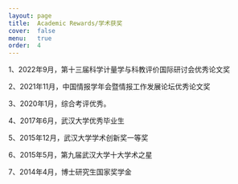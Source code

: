 ```yaml
---
layout: page
title:  Academic Rewards/学术获奖
cover:  false
menu:   true
order:  4
---
```


1、2022年9月，第十三届科学计量学与科教评价国际研讨会优秀论文奖

2、2021年11月，中国情报学年会暨情报工作发展论坛优秀论文奖

3、2020年1月，综合考评优秀。

4、2017年6月，武汉大学优秀毕业生

5、2015年12月，武汉大学学术创新奖一等奖

6、2015年5月，第九届武汉大学十大学术之星

7、2014年4月，博士研究生国家奖学金

